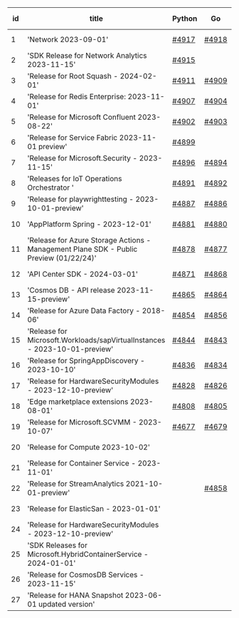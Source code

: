 | id | title | Python | Go | Java | Js | created date | target date | status |
| ------ | ------ | ------ | ------ | ------ | ------ | ------ | ------ | :-----: |
| 1 | 'Network 2023-09-01'  | [#4917](https://github.com/Azure/sdk-release-request/issues/4917)  | [#4918](https://github.com/Azure/sdk-release-request/issues/4918)  | [#4916](https://github.com/Azure/sdk-release-request/issues/4916)  | [#4919](https://github.com/Azure/sdk-release-request/issues/4919)  | 01-24 | 02-23 |  |
| 2 | 'SDK Release for Network Analytics 2023-11-15'  | [#4915](https://github.com/Azure/sdk-release-request/issues/4915)  |  |  | [#4912](https://github.com/Azure/sdk-release-request/issues/4912)  | 01-23 | 01-26 |  |
| 3 | 'Release for Root Squash - 2024-02-01'  | [#4911](https://github.com/Azure/sdk-release-request/issues/4911)  | [#4909](https://github.com/Azure/sdk-release-request/issues/4909)  | [#4910](https://github.com/Azure/sdk-release-request/issues/4910)  | [#4908](https://github.com/Azure/sdk-release-request/issues/4908)  | 01-22 | 02-23 |  |
| 4 | 'Release for Redis Enterprise: 2023-11-01'  | [#4907](https://github.com/Azure/sdk-release-request/issues/4907)  | [#4904](https://github.com/Azure/sdk-release-request/issues/4904)  | [#4906](https://github.com/Azure/sdk-release-request/issues/4906)  | [#4905](https://github.com/Azure/sdk-release-request/issues/4905)  | 01-22 | 02-23 |  |
| 5 | 'Release for Microsoft Confluent 2023-08-22'  | [#4902](https://github.com/Azure/sdk-release-request/issues/4902)  | [#4903](https://github.com/Azure/sdk-release-request/issues/4903)  | [#4901](https://github.com/Azure/sdk-release-request/issues/4901)  | [#4900](https://github.com/Azure/sdk-release-request/issues/4900)  | 01-22 | 02-23 |  |
| 6 | 'Release for Service Fabric 2023-11-01 preview'  | [#4899](https://github.com/Azure/sdk-release-request/issues/4899)  |  |  |  | 01-20 | 02-23 |  |
| 7 | 'Release for Microsoft.Security - 2023-11-15'  | [#4896](https://github.com/Azure/sdk-release-request/issues/4896)  | [#4894](https://github.com/Azure/sdk-release-request/issues/4894)  | [#4895](https://github.com/Azure/sdk-release-request/issues/4895)  | [#4897](https://github.com/Azure/sdk-release-request/issues/4897)  | 01-18 | 02-23 |  |
| 8 | 'Releases for IoT Operations Orchestrator '  | [#4891](https://github.com/Azure/sdk-release-request/issues/4891)  | [#4892](https://github.com/Azure/sdk-release-request/issues/4892)  | [#4893](https://github.com/Azure/sdk-release-request/issues/4893)  | [#4890](https://github.com/Azure/sdk-release-request/issues/4890)  | 01-16 | 02-23 | Hold on by Java/Python/ |
| 9 | 'Release for playwrighttesting - 2023-10-01-preview'  | [#4887](https://github.com/Azure/sdk-release-request/issues/4887)  | [#4886](https://github.com/Azure/sdk-release-request/issues/4886)  | [#4888](https://github.com/Azure/sdk-release-request/issues/4888)  | [#4885](https://github.com/Azure/sdk-release-request/issues/4885)  | 01-15 | 02-23 |  |
| 10 | 'AppPlatform Spring - 2023-12-01'  | [#4881](https://github.com/Azure/sdk-release-request/issues/4881)  | [#4880](https://github.com/Azure/sdk-release-request/issues/4880)  | [#4883](https://github.com/Azure/sdk-release-request/issues/4883)  | [#4882](https://github.com/Azure/sdk-release-request/issues/4882)  | 01-10 | 01-26 | Hold on by Java/ |
| 11 | 'Release for Azure Storage Actions - Management Plane SDK - Public Preview (01/22/24)'  | [#4878](https://github.com/Azure/sdk-release-request/issues/4878)  | [#4877](https://github.com/Azure/sdk-release-request/issues/4877)  | [#4879](https://github.com/Azure/sdk-release-request/issues/4879)  | [#4876](https://github.com/Azure/sdk-release-request/issues/4876)  | 01-09 | 01-26 | Hold on by JS/Java/Go/Python/ |
| 12 | 'API Center SDK - 2024-03-01'  | [#4871](https://github.com/Azure/sdk-release-request/issues/4871)  | [#4868](https://github.com/Azure/sdk-release-request/issues/4868)  | [#4869](https://github.com/Azure/sdk-release-request/issues/4869)  | [#4870](https://github.com/Azure/sdk-release-request/issues/4870)  | 01-08 | 01-26 | Hold on by JS/Java/Go/Python/ |
| 13 | 'Cosmos DB - API release 2023-11-15-preview'  | [#4865](https://github.com/Azure/sdk-release-request/issues/4865)  | [#4864](https://github.com/Azure/sdk-release-request/issues/4864)  |  | [#4866](https://github.com/Azure/sdk-release-request/issues/4866)  | 01-06 | 01-26 | Hold on by JS/ |
| 14 | 'Release for Azure Data Factory - 2018-06'  | [#4854](https://github.com/Azure/sdk-release-request/issues/4854)  | [#4856](https://github.com/Azure/sdk-release-request/issues/4856)  |  | [#4855](https://github.com/Azure/sdk-release-request/issues/4855)  | 12-27 | 01-26 |  |
| 15 | 'Release for Microsoft.Workloads/sapVirtualInstances - 2023-10-01-preview'  | [#4844](https://github.com/Azure/sdk-release-request/issues/4844)  | [#4843](https://github.com/Azure/sdk-release-request/issues/4843)  | [#4845](https://github.com/Azure/sdk-release-request/issues/4845)  | [#4842](https://github.com/Azure/sdk-release-request/issues/4842)  | 12-20 | 01-26 | Hold on by JS/Java/Go/Python/ |
| 16 | 'Release for SpringAppDiscovery - 2023-10-10'  | [#4836](https://github.com/Azure/sdk-release-request/issues/4836)  | [#4834](https://github.com/Azure/sdk-release-request/issues/4834)  |  | [#4835](https://github.com/Azure/sdk-release-request/issues/4835)  | 12-15 | 01-26 | Hold on by JS/Go/Python/ |
| 17 | 'Release for HardwareSecurityModules  - 2023-12-10-preview'  | [#4828](https://github.com/Azure/sdk-release-request/issues/4828)  | [#4826](https://github.com/Azure/sdk-release-request/issues/4826)  |  |  | 12-11 | 01-26 |  |
| 18 | 'Edge marketplace extensions 2023-08-01'  | [#4808](https://github.com/Azure/sdk-release-request/issues/4808)  | [#4805](https://github.com/Azure/sdk-release-request/issues/4805)  | [#4807](https://github.com/Azure/sdk-release-request/issues/4807)  | [#4806](https://github.com/Azure/sdk-release-request/issues/4806)  | 11-29 | 02-23 | Hold on by JS/Java/Go/Python/ |
| 19 | 'Release for Microsoft.SCVMM - 2023-10-07'  | [#4677](https://github.com/Azure/sdk-release-request/issues/4677)  | [#4679](https://github.com/Azure/sdk-release-request/issues/4679)  | [#4678](https://github.com/Azure/sdk-release-request/issues/4678)  | [#4676](https://github.com/Azure/sdk-release-request/issues/4676)  | 10-23 | 01-26 | Hold on by JS/Java/Go/Python/ |
| 20 | 'Release for Compute 2023-10-02'  |  |  | [#4850](https://github.com/Azure/sdk-release-request/issues/4850)  | [#4852](https://github.com/Azure/sdk-release-request/issues/4852)  | 12-26 | 01-26 |  |
| 21 | 'Release for Container Service - 2023-11-01'  |  |  | [#4848](https://github.com/Azure/sdk-release-request/issues/4848)  | [#4849](https://github.com/Azure/sdk-release-request/issues/4849)  | 12-21 | 01-26 |  |
| 22 | 'Release for StreamAnalytics 2021-10-01-preview'  |  | [#4858](https://github.com/Azure/sdk-release-request/issues/4858)  |  | [#4861](https://github.com/Azure/sdk-release-request/issues/4861)  | 12-27 | 01-26 | Hold on by JS/ |
| 23 | 'Release for ElasticSan - 2023-01-01'  |  |  |  | [#4873](https://github.com/Azure/sdk-release-request/issues/4873)  | 01-09 | 01-26 |  |
| 24 | 'Release for HardwareSecurityModules - 2023-12-10-preview'  |  |  |  | [#4862](https://github.com/Azure/sdk-release-request/issues/4862)  | 01-02 | 01-26 |  |
| 25 | 'SDK Releases for Microsoft.HybridContainerService - 2024-01-01'  |  |  |  | [#4841](https://github.com/Azure/sdk-release-request/issues/4841)  | 12-18 | 01-26 |  |
| 26 | 'Release for CosmosDB Services - 2023-11-15'  |  |  |  | [#4831](https://github.com/Azure/sdk-release-request/issues/4831)  | 12-12 | 01-26 |  |
| 27 | 'Release for HANA Snapshot 2023-06-01 updated version'  |  |  |  | [#4825](https://github.com/Azure/sdk-release-request/issues/4825)  | 12-08 | 01-26 |  |

